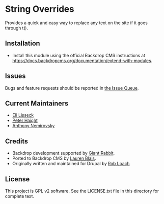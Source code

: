 String Overrides
======================

Provides a quick and easy way to replace any text on the site if it goes through t().

Installation
------------

- Install this module using the official Backdrop CMS instructions at
  https://docs.backdropcms.org/documentation/extend-with-modules.

Issues
------

Bugs and feature requests should be reported in [the Issue Queue](https://github.com/backdrop-contrib/stringoverrides/issues).

Current Maintainers
-------------------

- [Eli Lisseck](https://github.com/elisseck)
- [Peter Haight](https://github.com/Dawnthorn)
- [Anthony Nemirovsky](https://github.com/anemirovsky)

Credits
-------

- Backdrop development supported by [Giant Rabbit](https://giantrabbit.com).
- Ported to Backdrop CMS by [Lauren Blais](https://github.com/lblais).
- Originally written and maintained for Drupal by [Rob Loach](http://www.robloach.net)

License
-------

This project is GPL v2 software.
See the LICENSE.txt file in this directory for complete text.
